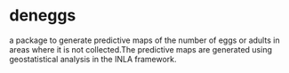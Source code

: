 # deneggs
a package to generate predictive maps of the number of eggs or adults in areas where it is not collected.The predictive maps are generated using geostatistical analysis in the INLA framework.
